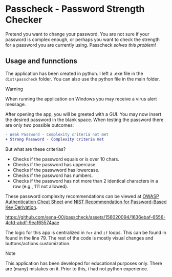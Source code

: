 # Passcheck - Password Strength Checker

Pretend you want to change your password. You are not sure if your password is complex enough, or perhaps you want to check the strength for a password you are currently using.
Passcheck *solves this problem!*

## Usage and funnctions
The application has been created in python. I left a .exe file in the `dist\passcheck` folder. You can also use the python file in the main folder.
>[!WARNING]
>When running the application on Windows you may receive a virus alert message.

After opening the app, you will be greeted with a GUI. You may now insert the desired password in the blank space.
When testing the password there are only *two* possible outcomes:

```diff
- Weak Password - Complexity criteria not met
+ Strong Password - Complexity criteria met
```

But what are these criterias?

+ Checks if the password equals or is over 10 chars.
+ Checks if the password has uppercase.
+ Checks if the passwword has lowercase.
+ Checks if the password has numbers.
+ Checks if the password has not more than 2 identical characters in a row (e.g., 111 not allowed).

These password complexity recommendations can be viewed at [OWASP Authentication Cheat Sheet](https://owasp.deteact.com/cheat/cheatsheets/Authentication_Cheat_Sheet.html) and [NIST Recommendation for Password-Based Key Derivation](https://nvlpubs.nist.gov/nistpubs/Legacy/SP/nistspecialpublication800-132.pdf).

https://github.com/sena-00/passcheck/assets/156020094/1636ebaf-6556-4cfd-abdf-9eaf65574aae

The logic for this app is centralized in `for` and `if` loops.
This can be found in found in the line 79. The rest of the code is mostly visual changes and buttons/actions customization.

>[!NOTE]
>This application has been developed for educational purposes only. There are (many) mistakes on it.
>Prior to this, i had not python experience.

